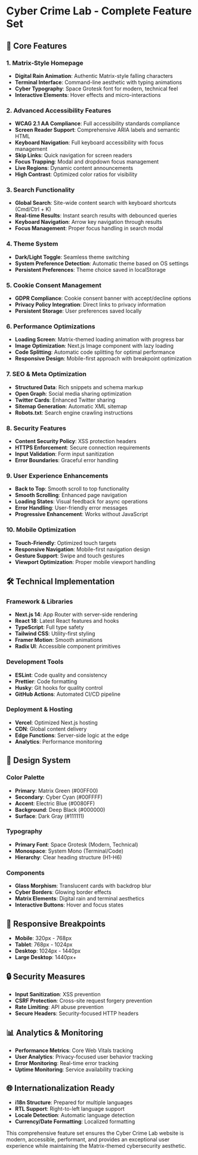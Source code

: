 # Cyber Crime Lab - Complete Feature Set

## 🎯 Core Features

### 1. Matrix-Style Homepage
- **Digital Rain Animation**: Authentic Matrix-style falling characters
- **Terminal Interface**: Command-line aesthetic with typing animations
- **Cyber Typography**: Space Grotesk font for modern, technical feel
- **Interactive Elements**: Hover effects and micro-interactions

### 2. Advanced Accessibility Features
- **WCAG 2.1 AA Compliance**: Full accessibility standards compliance
- **Screen Reader Support**: Comprehensive ARIA labels and semantic HTML
- **Keyboard Navigation**: Full keyboard accessibility with focus management
- **Skip Links**: Quick navigation for screen readers
- **Focus Trapping**: Modal and dropdown focus management
- **Live Regions**: Dynamic content announcements
- **High Contrast**: Optimized color ratios for visibility

### 3. Search Functionality
- **Global Search**: Site-wide content search with keyboard shortcuts (Cmd/Ctrl + K)
- **Real-time Results**: Instant search results with debounced queries
- **Keyboard Navigation**: Arrow key navigation through results
- **Focus Management**: Proper focus handling in search modal

### 4. Theme System
- **Dark/Light Toggle**: Seamless theme switching
- **System Preference Detection**: Automatic theme based on OS settings
- **Persistent Preferences**: Theme choice saved in localStorage

### 5. Cookie Consent Management
- **GDPR Compliance**: Cookie consent banner with accept/decline options
- **Privacy Policy Integration**: Direct links to privacy information
- **Persistent Storage**: User preferences saved locally

### 6. Performance Optimizations
- **Loading Screen**: Matrix-themed loading animation with progress bar
- **Image Optimization**: Next.js Image component with lazy loading
- **Code Splitting**: Automatic code splitting for optimal performance
- **Responsive Design**: Mobile-first approach with breakpoint optimization

### 7. SEO & Meta Optimization
- **Structured Data**: Rich snippets and schema markup
- **Open Graph**: Social media sharing optimization
- **Twitter Cards**: Enhanced Twitter sharing
- **Sitemap Generation**: Automatic XML sitemap
- **Robots.txt**: Search engine crawling instructions

### 8. Security Features
- **Content Security Policy**: XSS protection headers
- **HTTPS Enforcement**: Secure connection requirements
- **Input Validation**: Form input sanitization
- **Error Boundaries**: Graceful error handling

### 9. User Experience Enhancements
- **Back to Top**: Smooth scroll to top functionality
- **Smooth Scrolling**: Enhanced page navigation
- **Loading States**: Visual feedback for async operations
- **Error Handling**: User-friendly error messages
- **Progressive Enhancement**: Works without JavaScript

### 10. Mobile Optimization
- **Touch-Friendly**: Optimized touch targets
- **Responsive Navigation**: Mobile-first navigation design
- **Gesture Support**: Swipe and touch gestures
- **Viewport Optimization**: Proper mobile viewport handling

## 🛠 Technical Implementation

### Framework & Libraries
- **Next.js 14**: App Router with server-side rendering
- **React 18**: Latest React features and hooks
- **TypeScript**: Full type safety
- **Tailwind CSS**: Utility-first styling
- **Framer Motion**: Smooth animations
- **Radix UI**: Accessible component primitives

### Development Tools
- **ESLint**: Code quality and consistency
- **Prettier**: Code formatting
- **Husky**: Git hooks for quality control
- **GitHub Actions**: Automated CI/CD pipeline

### Deployment & Hosting
- **Vercel**: Optimized Next.js hosting
- **CDN**: Global content delivery
- **Edge Functions**: Server-side logic at the edge
- **Analytics**: Performance monitoring

## 🎨 Design System

### Color Palette
- **Primary**: Matrix Green (#00FF00)
- **Secondary**: Cyber Cyan (#00FFFF)
- **Accent**: Electric Blue (#0080FF)
- **Background**: Deep Black (#000000)
- **Surface**: Dark Gray (#111111)

### Typography
- **Primary Font**: Space Grotesk (Modern, Technical)
- **Monospace**: System Mono (Terminal/Code)
- **Hierarchy**: Clear heading structure (H1-H6)

### Components
- **Glass Morphism**: Translucent cards with backdrop blur
- **Cyber Borders**: Glowing border effects
- **Matrix Elements**: Digital rain and terminal aesthetics
- **Interactive Buttons**: Hover and focus states

## 📱 Responsive Breakpoints
- **Mobile**: 320px - 768px
- **Tablet**: 768px - 1024px
- **Desktop**: 1024px - 1440px
- **Large Desktop**: 1440px+

## 🔒 Security Measures
- **Input Sanitization**: XSS prevention
- **CSRF Protection**: Cross-site request forgery prevention
- **Rate Limiting**: API abuse prevention
- **Secure Headers**: Security-focused HTTP headers

## 📊 Analytics & Monitoring
- **Performance Metrics**: Core Web Vitals tracking
- **User Analytics**: Privacy-focused user behavior tracking
- **Error Monitoring**: Real-time error tracking
- **Uptime Monitoring**: Service availability tracking

## 🌐 Internationalization Ready
- **i18n Structure**: Prepared for multiple languages
- **RTL Support**: Right-to-left language support
- **Locale Detection**: Automatic language detection
- **Currency/Date Formatting**: Localized formatting

This comprehensive feature set ensures the Cyber Crime Lab website is modern, accessible, performant, and provides an exceptional user experience while maintaining the Matrix-themed cybersecurity aesthetic.
